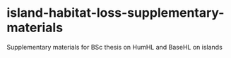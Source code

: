 # island-habitat-loss-supplementary-materials
Supplementary materials for BSc thesis on HumHL and BaseHL on islands
